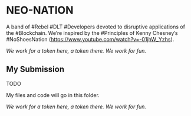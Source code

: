 # NEO-NATION

A band of #Rebel #DLT #Developers devoted to disruptive applications of the #Blockchain. We’re inspired by the #Principles of Kenny Chesney’s #NoShoesNation (https://www.youtube.com/watch?v=-01jhW_Yzhs). 

*We work for a token here, a token there. We work for fun.*

## My Submission

TODO

My files and code will go in this folder.

*We work for a token here, a token there. We work for fun.*
